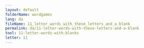 ```yaml
---
layout: default
folderName: wordgames
lang: da
fileName: 11_letter_words_with_these_letters_and_a_blank
permalink: da/11-letter-words-with-these-letters-and-a-blank
tool: 11-letter-words-with-blanks
letter: 11
---
```

